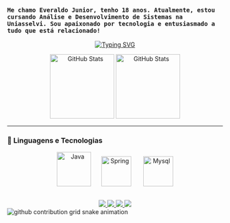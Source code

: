 
### `Me chamo Everaldo Junior, tenho 18 anos. Atualmente, estou cursando Análise e Desenvolvimento de Sistemas na Uniasselvi. Sou apaixonado por tecnologia e entusiasmado a tudo que está relacionado!` 


<p align="center">
 <a href="https://git.io/typing-svg">
   <img src="https://readme-typing-svg.demolab.com?font=Fira+Code&weight=600&size=25&pause=1000&color=F7021D&width=450&height=70&lines=Always+learning+new+things;Studying+ADS+at+Uniasselvi" alt="Typing SVG" /></a>
</p>

<div align="center">
  <img 
    height="150em"
    src="https://github-readme-stats.vercel.app/api?username=EveraldoJuniorALT&show_icons=true&include_all_commits=true&theme=highcontrast&hide_border=true&locale=pt-br" 
    alt="GitHub Stats" />
   <img 
     height="150em"     
     src="https://github-readme-stats.vercel.app/api/top-langs/?username=EveraldoJuniorALT&layout=compact&custom_title=Tecnologias&theme=highcontrast&hide_border=true"
     alt="GitHub Stats" />
</div>
 
---

### 🤖 Linguagens e Tecnologias

<div align="center">  
  <img width="80px" alt="Java" src="https://cdn.jsdelivr.net/gh/devicons/devicon@latest/icons/java/java-original.svg" />
  &nbsp;&nbsp;&nbsp;&nbsp;
  <img width="70px" alt="Spring" src="https://cdn.jsdelivr.net/gh/devicons/devicon@latest/icons/spring/spring-original.svg" />
  &nbsp;&nbsp;&nbsp;&nbsp;&nbsp;
  <img width="70px" alt="Mysql" src="https://cdn.jsdelivr.net/gh/devicons/devicon@latest/icons/mysql/mysql-original.svg" />
</div>

##

<div align="center">
  <a href="https://instagram.com/juniorlusyst" target="_blank">
    <img 
      src="https://img.shields.io/badge/-Instagram-%23E4405F?style=for-the-badge&logo=instagram&logoColor=white" 
      target="_blank"
      />
</a>
 	<a href="https://www.twitch.tv/altfpsi" target="_blank">
    <img 
      src="https://img.shields.io/badge/Twitch-9146FF?style=for-the-badge&logo=twitch&logoColor=white" 
      target="_blank"
      >
  </a>
  <a href = "mailto:everaldoizijunior@outlook.com">
    <img 
      src="https://img.shields.io/badge/-Gmail-%23333?style=for-the-badge&logo=gmail&logoColor=white" 
      target="_blank"
      >
  </a>
  <a href="https://www.linkedin.com/in/everaldo-jos%C3%A9-8b3550281/" target="_blank">
    <img 
      src="https://img.shields.io/badge/-LinkedIn-%230077B5?style=for-the-badge&logo=linkedin&logoColor=white" 
      target="_blank"
      >
  </a> 
</div>

<picture>
  <source media="(prefers-color-scheme: dark)" srcset="https://raw.githubusercontent.com/YourUser/YourUser/output/github-contribution-grid-snake-dark.svg">
  <source media="(prefers-color-scheme: light)" srcset="https://raw.githubusercontent.com/YourUser/YourUser/output/github-contribution-grid-snake.svg">
  <img alt="github contribution grid snake animation" src="https://raw.githubusercontent.com/YourUser/YourUser/output/github-contribution-grid-snake.svg">
</picture>
